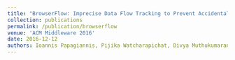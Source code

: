 ```yaml
---
title: "BrowserFlow: Imprecise Data Flow Tracking to Prevent Accidental Data Disclosure"
collection: publications
permalink: /publication/browserflow
venue: 'ACM Middleware 2016'
date: 2016-12-12
authors: Ioannis Papagiannis, Pijika Watcharapichat, Divya Muthukumaran, Peter Pietzuch
---
```

